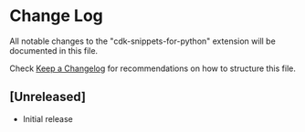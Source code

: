 # Change Log

All notable changes to the "cdk-snippets-for-python" extension will be documented in this file.

Check [Keep a Changelog](http://keepachangelog.com/) for recommendations on how to structure this file.

## [Unreleased]

- Initial release